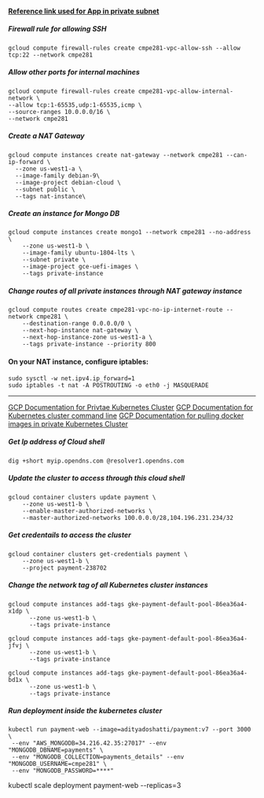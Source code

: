 #### [Reference link used for App in private subnet](https://medium.com/@manoj.bhagwat60/deploying-the-application-google-cloud-platform-public-private-subnets-9b77986ebd51)

##### Firewall rule for allowing SSH
```
gcloud compute firewall-rules create cmpe281-vpc-allow-ssh --allow tcp:22 --network cmpe281
```
##### Allow other ports for internal machines
```
gcloud compute firewall-rules create cmpe281-vpc-allow-internal-network \
--allow tcp:1-65535,udp:1-65535,icmp \
--source-ranges 10.0.0.0/16 \
--network cmpe281
```
##### Create a NAT Gateway 
```
gcloud compute instances create nat-gateway --network cmpe281 --can-ip-forward \
  --zone us-west1-a \     
  --image-family debian-9\     
  --image-project debian-cloud \
  --subnet public \
  --tags nat-instance\
```
##### Create an instance for Mongo DB
```
gcloud compute instances create mongo1 --network cmpe281 --no-address \
    --zone us-west1-b \
    --image-family ubuntu-1804-lts \
    --subnet private \
    --image-project gce-uefi-images \
    --tags private-instance
```

##### Change routes of all private instances through NAT gateway instance

```
gcloud compute routes create cmpe281-vpc-no-ip-internet-route --network cmpe281 \
    --destination-range 0.0.0.0/0 \
    --next-hop-instance nat-gateway \
    --next-hop-instance-zone us-west1-a \
    --tags private-instance --priority 800
```

#### On your NAT instance, configure iptables:
```
sudo sysctl -w net.ipv4.ip_forward=1
sudo iptables -t nat -A POSTROUTING -o eth0 -j MASQUERADE
```


_______________________________________________________________________________________________

[GCP Documentation for Privtae Kubernetes Cluster](https://cloud.google.com/kubernetes-engine/docs/how-to/private-clusters)
[GCP Documentation for Kubernetes cluster command line](https://cloud.google.com/kubernetes-engine/docs/tutorials/hello-app)
[GCP Documentation for pulling docker images in private Kubernetes Cluster](https://cloud.google.com/kubernetes-engine/docs/how-to/private-clusters#pulling_images_from_docker_hub)

##### Get Ip address of Cloud shell
```
dig +short myip.opendns.com @resolver1.opendns.com
```

##### Update the cluster to access through this cloud shell

```
gcloud container clusters update payment \
    --zone us-west1-b \
    --enable-master-authorized-networks \
    --master-authorized-networks 100.0.0.0/28,104.196.231.234/32
```

##### Get credentails to access the cluster
```
gcloud container clusters get-credentials payment \
    --zone us-west1-b \
    --project payment-238702
```
##### Change the network tag of all Kubernetes cluster instances
```
gcloud compute instances add-tags gke-payment-default-pool-86ea36a4-x1dp \
      --zone us-west1-b \
      --tags private-instance

gcloud compute instances add-tags gke-payment-default-pool-86ea36a4-jfvj \
      --zone us-west1-b \
      --tags private-instance

gcloud compute instances add-tags gke-payment-default-pool-86ea36a4-bd1x \
      --zone us-west1-b \
      --tags private-instance
 ```
 ##### Run deployment inside the kubernetes cluster
 ```
kubectl run payment-web --image=adityadoshatti/payment:v7 --port 3000 \
  --env "AWS_MONGODB=34.216.42.35:27017" --env "MONGODB_DBNAME=payments" \
  --env "MONGODB_COLLECTION=payments_details" --env "MONGODB_USERNAME=cmpe281" \
  --env "MONGODB_PASSWORD=****"
```

kubectl scale deployment payment-web --replicas=3

